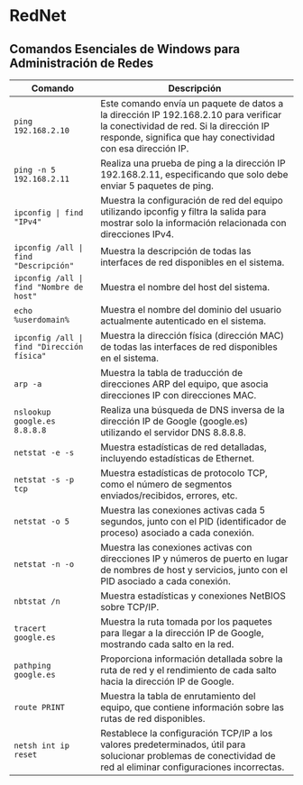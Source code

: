 # RedNet
## Comandos Esenciales de Windows para Administración de Redes

| Comando                                     | Descripción                                                                                                           |
|--------------------------------------------|-----------------------------------------------------------------------------------------------------------------------|
| `ping 192.168.2.10`                        | Este comando envía un paquete de datos a la dirección IP 192.168.2.10 para verificar la conectividad de red. Si la dirección IP responde, significa que hay conectividad con esa dirección IP. |
| `ping -n 5 192.168.2.11`                   | Realiza una prueba de ping a la dirección IP 192.168.2.11, especificando que solo debe enviar 5 paquetes de ping.     |
| `ipconfig \| find "IPv4"`                  | Muestra la configuración de red del equipo utilizando ipconfig y filtra la salida para mostrar solo la información relacionada con direcciones IPv4. |
| `ipconfig /all \| find "Descripción"`      | Muestra la descripción de todas las interfaces de red disponibles en el sistema.                                      |
| `ipconfig /all \| find "Nombre de host"`   | Muestra el nombre del host del sistema.                                                                               |
| `echo %userdomain%`                        | Muestra el nombre del dominio del usuario actualmente autenticado en el sistema.                                      |
| `ipconfig /all \| find "Dirección física"` | Muestra la dirección física (dirección MAC) de todas las interfaces de red disponibles en el sistema.                 |
| `arp -a`                                   | Muestra la tabla de traducción de direcciones ARP del equipo, que asocia direcciones IP con direcciones MAC.          |
| `nslookup google.es 8.8.8.8`               | Realiza una búsqueda de DNS inversa de la dirección IP de Google (google.es) utilizando el servidor DNS 8.8.8.8.      |
| `netstat -e -s`                            | Muestra estadísticas de red detalladas, incluyendo estadísticas de Ethernet.                                          |
| `netstat -s -p tcp`                        | Muestra estadísticas de protocolo TCP, como el número de segmentos enviados/recibidos, errores, etc.                  |
| `netstat -o 5`                             | Muestra las conexiones activas cada 5 segundos, junto con el PID (identificador de proceso) asociado a cada conexión. |
| `netstat -n -o`                            | Muestra las conexiones activas con direcciones IP y números de puerto en lugar de nombres de host y servicios, junto con el PID asociado a cada conexión. |
| `nbtstat /n`                               | Muestra estadísticas y conexiones NetBIOS sobre TCP/IP.                                                               |
| `tracert google.es`                        | Muestra la ruta tomada por los paquetes para llegar a la dirección IP de Google, mostrando cada salto en la red.      |
| `pathping google.es`                       | Proporciona información detallada sobre la ruta de red y el rendimiento de cada salto hacia la dirección IP de Google.|
| `route PRINT`                              | Muestra la tabla de enrutamiento del equipo, que contiene información sobre las rutas de red disponibles.             |
| `netsh int ip reset`                       | Restablece la configuración TCP/IP a los valores predeterminados, útil para solucionar problemas de conectividad de red al eliminar configuraciones incorrectas. |
